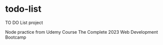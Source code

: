 # todo-list
TO DO List project

Node practice from Udemy Course The Complete 2023 Web Development Bootcamp
